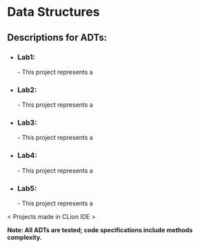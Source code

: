   #   Data Structures
<h2>Descriptions for ADTs:</h2>

- <h3>Lab1:</h3>
  - This project represents a 
- <h3>Lab2:</h3>
  - This project represents a 
- <h3>Lab3:</h3>
  - This project represents a 
- <h3>Lab4:</h3>
  - This project represents a 
- <h3>Lab5:</h3>
  - This project represents a 

< Projects made in CLion IDE >

<b>Note: All ADTs are tested; code specifications include methods complexity.
